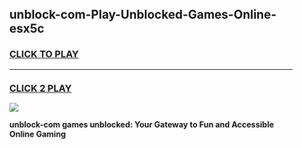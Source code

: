 
## unblock-com-Play-Unblocked-Games-Online-esx5c
<h3>
<a href="https://premium76.site?title=unblock-com&ref=25A">CLICK TO PLAY</a></h3>
<hr>

<h3>
<a href="https://premium76.site?title=unblock-com&ref=25A">CLICK 2 PLAY</a>
  
</h3>

<a href="https://premium76.site?title=unblock-com&ref=25A"><img src="https://clearcache.store/games.png"></a>


**unblock-com games unblocked: Your Gateway to Fun and Accessible Online Gaming**
